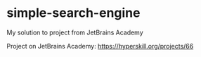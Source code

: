 # simple-search-engine

My solution to project from JetBrains Academy

Project on JetBrains Academy: https://hyperskill.org/projects/66
